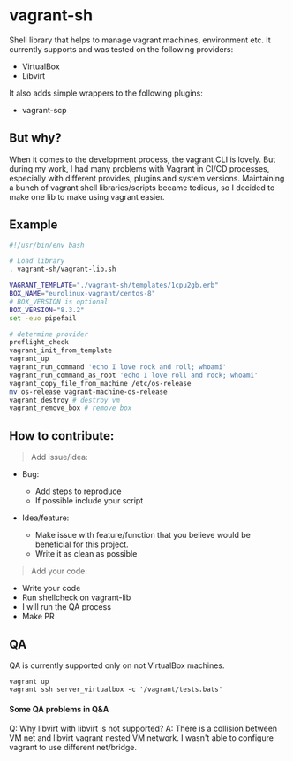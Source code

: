 # vagrant-sh

Shell library that helps to manage vagrant machines, environment etc. It currently supports and was tested on the following providers:

- VirtualBox
- Libvirt

It also adds simple wrappers to the following plugins:

- vagrant-scp

## But why?

When it comes to the development process, the vagrant CLI is lovely. But during my work, I had many problems with Vagrant in CI/CD processes, especially with different provides, plugins and system versions. Maintaining a bunch of vagrant shell libraries/scripts became tedious, so I decided to make one lib to make using vagrant easier.

## Example

```bash
#!/usr/bin/env bash

# Load library
. vagrant-sh/vagrant-lib.sh

VAGRANT_TEMPLATE="./vagrant-sh/templates/1cpu2gb.erb"
BOX_NAME="eurolinux-vagrant/centos-8"
# BOX_VERSION is optional
BOX_VERSION="8.3.2"
set -euo pipefail

# determine provider
preflight_check
vagrant_init_from_template
vagrant_up
vagrant_run_command 'echo I love rock and roll; whoami'
vagrant_run_command_as_root 'echo I love roll and rock; whoami'
vagrant_copy_file_from_machine /etc/os-release
mv os-release vagrant-machine-os-release
vagrant_destroy # destroy vm
vagrant_remove_box # remove box
```


## How to contribute:

> Add issue/idea:

- Bug:
    - Add steps to reproduce
    - If possible include your script

- Idea/feature:
    - Make issue with feature/function that you believe would be beneficial for
      this project.
    - Write it as clean as possible

> Add your code:

- Write your code
- Run shellcheck on vagrant-lib
- I will run the QA process
- Make PR


## QA

QA is currently supported only on not VirtualBox machines.

```
vagrant up
vagrant ssh server_virtualbox -c '/vagrant/tests.bats'
```

#### Some QA problems in Q&A

Q: Why libvirt with libvirt is not supported?
A: There is a collision between VM net and libvirt vagrant nested VM network. I
wasn't able to configure vagrant to use different net/bridge.
